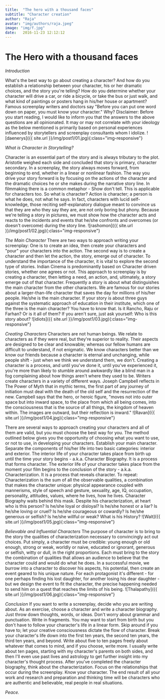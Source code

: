 ```yaml
---
title:  "The hero with a thousand faces"
subtitle: "Character creation"
author: "Raja"
avatar: "img/authors/raja.jpeg"
image: "img/f.jpg"
date:   2016-11-23 12:12:12
---
```


# The Hero with a thousand faces
_Introduction_

What's the best way to go about creating a character? And how do you establish a relationship between your character, his or her dramatic choices, and the story you're telling? How do you determine whether your character will drive a car, or ride a bicycle, or take the bus or just walk, and what kind of paintings or posters hang in his/her house or apartment? Famous screenplay writers and doctors say "Before you can put one word down on paper, you must know your character." Why? Disclaimer: Before you start reading, I would like to inform you that the answers to the above questions are all opinionated. It may or may not correlate with your ideology as the below mentioned is primarily based on personal experiences influenced by storytellers and screenplay consultants whom I idolize.
![daenerys]({{ site.url }}/img/post1/01.jpg){:class="img-responsive"}

_What is Character in Storytelling?_

Character is an essential part of the story and is always tributary to the plot. Aristotle weighed each side and concluded that story is primary, character secondary. In a screenplay, the story always moves forward, from beginning to end, whether in a linear or nonlinear fashion. The way you drive your story forward is by focusing on the actions of the character and the dramatic choices he or she makes during the narrative story line. In filmmaking there is a common metaphor - Show don't tell. This is applicable for characters too. So what is character? Action is character; a person is what he does, not what he says. In fact, characters with lucid self-knowledge, those reciting self-explanatory dialogue meant to convince us that they are who they say they are, are not only boring but phony. Because we're telling a story in pictures, we must show how the character acts and reacts to the incidents and events that he/she confronts and overcomes (or doesn't overcome) during the story line.
![rashomon]({{ site.url }}/img/post1/02.jpg){:class="img-responsive"}

_The Main Character_
There are two ways to approach writing your screenplay: One is to create an idea, then create your characters and "pour" your characters into the action. The second way is to create a character and then let the action, the story, emerge out of character. To understand the importance of the character, it is vital to explore the second type of stories. Indian Cinema is predominantly based on Character driven stories, whether one agrees or not. This approach to screenplay is by creating a character, then letting a need, an action, and, ultimately, a story emerge out of that character. Frequently a story is about what distinguishes the main character from the other characters. We are famous for our stories about a larger-than-life character that saves the day for millions of his/her people. He/she is the main character. If your story is about three guys against the systematic approach of education in their institute, which one of the three is the main character? You have to know that. Is it Rancho, Raju or Farhan? Or is it all of them? If you aren't sure, just ask yourself: Who is this story about?
![idiots]({{ site.url }}/img/post1/03.jpg){:class="img-responsive"}

_Creating Characters_
Characters are not human beings. We relate to characters as if they were real, but they're superior to reality. Their aspects are designed to be clear and knowable; whereas our fellow humans are difficult to understand, if not enigmatic. We know characters better than we know our friends because a character is eternal and unchanging, while people shift - just when we think we understand them, we don't. Creating a character is a process, and until you've done it, until you've experienced it, you're more than likely to stumble around awkwardly like a blind man in a fog complaining about how things aren't where they used to be. Writers create characters in a variety of different ways. Joseph Campbell reflects in The Power of Myth that in mythic terms, the first part of any journey of initiation must deal with the death of the old self and the resurrection of the new. Campbell says that the hero, or heroic figure, "moves not into outer space but into inward space, to the place from which all being comes, into the consciousness that is the source of all things, the kingdom of heaven within. The images are outward, but their reflection is inward."
![Ravan]({{ site.url }}/img/post1/04.jpg){:class="img-responsive"}

There are several ways to approach creating your characters and all of them are valid, but you must choose the best way for you. The method outlined below gives you the opportunity of choosing what you want to use, or not to use, in developing your characters. Establish your main character. Separate the components of his/her life into two basic categories: interior and exterior. The interior life of your character takes place from birth up until the time your story begins - a.k.a. Character Biography. It is a process that forms character. The exterior life of your character takes place from the moment your film begins to the conclusion of the story - a.k.a. Characterization. It is a process that reveals character. To repeat: Characterization is the sum of all the observable qualities, a combination that makes the character unique: physical appearance coupled with mannerisms, style of speech and gesture, sexuality, age, IQ, occupation, personality, attitudes, values, where he lives, how he lives. Character Biography waits behind this mask. Despite his characterization, at heart who is this person? Is he/she loyal or disloyal? Is he/she honest or a liar? Is he/she loving or cruel? Is he/she courageous or cowardly? Is he/she generous or selfish? Is he/she willful or weak? What is his History?
![Walt]({{ site.url }}/img/post1/05.jpg){:class="img-responsive"}

_Believable and Influential Characters_
The purpose of character is to bring to the story the qualities of characterization necessary to convincingly act out choices. Put simply, a character must be credible: young enough or old enough, strong or weak, worldly or naive, educated or ignorant, generous or selfish, witty or dull, in the right proportions. Each must bring to the story the combination of qualities that allows an audience to believe that the character could and would do what he does. In a successful movie, we burrow into a character to discover his aspects, his potential, then create an event geared to his unique nature. For each protagonist it's different - for one perhaps finding his lost daughter, for another losing his dear daughter - but we design the event to fit the character, the precise happening needed to send him on a quest that reaches the limits of his being.
![Thalapathy]({{ site.url }}/img/post1/06.jpg){:class="img-responsive"}

_Conclusion_
If you want to write a screenplay, decide who you are writing about. As an exercise, choose a character and write a character biography. Just throw down thoughts, words, or ideas. Don't worry about grammar and punctuation. Write in fragments. You may want to start from birth but you don't have to follow your character's life in a linear form. Skip around if you have to; let your creative consciousness dictate the flow of character. Break your character's life down into the first ten years, the second ten years, the third ten years, and beyond. Write about five to ten pages freely about whatever that comes to mind, and if you choose, write more. I usually write about ten pages, starting with my character's parents on both sides, and then I'll even use past lives and astrology to get further insight into my character's thought process. After you've completed the character biography, think about the characterization. Focus on the relationships that occur during the screenplay. Know your character. The end result of all your work and research and preparation and thinking time will be characters who are authentic and believable, real people in real situations.

_Peace._


